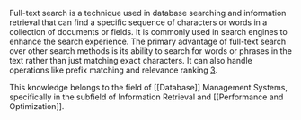 Full-text search is a technique used in database searching and information retrieval that can find a specific sequence of characters or words in a collection of documents or fields. It is commonly used in search engines to enhance the search experience. The primary advantage of full-text search over other search methods is its ability to search for words or phrases in the text rather than just matching exact characters. It can also handle operations like prefix matching and relevance ranking [3](https://stackoverflow.com/questions/1489617/how-do-you-do-phrase-based-full-text-search-in-postgres-that-takes-advantage-of).

This knowledge belongs to the field of [[Database]] Management Systems, specifically in the subfield of Information Retrieval and [[Performance and Optimization]]. 